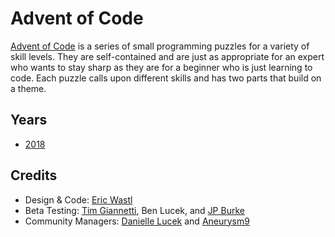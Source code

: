# Advent of Code

[Advent of Code](https://adventofcode.com/) is a series of small programming puzzles for a variety of skill levels. They are self-contained and are just as appropriate for an expert who wants to stay sharp as they are for a beginner who is just learning to code. Each puzzle calls upon different skills and has two parts that build on a theme.

## Years

- [2018](./2018)

## Credits

- Design & Code: [Eric Wastl](https://twitter.com/ericwastl)
- Beta Testing: [Tim Giannetti](https://twitter.com/Sr_Giannetti), Ben Lucek, and [JP Burke](https://twitter.com/yatpay)
- Community Managers: [Danielle Lucek](https://www.reddit.com/user/daggerdragon) and [Aneurysm9](https://twitter.com/Aneurysm9)
